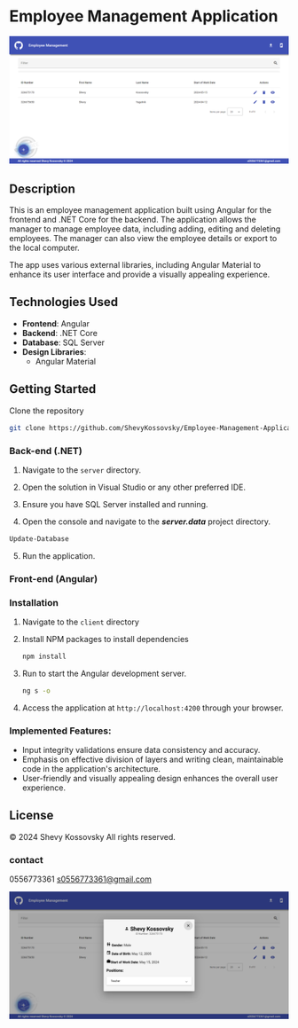 # Employee Management Application

![Employee Management](/client/src/assets/screenShot.png)

## Description

This is an employee management application built using Angular for the frontend and .NET Core for the backend. The application allows the manager to manage employee data, including adding, editing and deleting employees. The manager can also view the employee details or export to the local computer.

The app uses various external libraries, including Angular Material to enhance its user interface and provide a visually appealing experience.


## Technologies Used

- **Frontend**: Angular
- **Backend**: .NET Core
- **Database**: SQL Server
- **Design Libraries**:
  - Angular Material


<!-- GETTING STARTED -->
## Getting Started

 Clone the repository
   ```sh
   git clone https://github.com/ShevyKossovsky/Employee-Management-Application
   ```

### Back-end (.NET)

1. Navigate to the `server` directory.

2. Open the solution in Visual Studio or any other preferred IDE.

3. Ensure you have SQL Server installed and running.

4. Open the console and navigate to the  ***server.data*** project directory.

  ```sh
  Update-Database
   ```
5. Run the application.


### Front-end (Angular)

### Installation

1. Navigate to the `client` directory

2. Install NPM packages to install dependencies
   ```sh
   npm install
   ```
3. Run  to start the Angular development server.
   ```sh
   ng s -o
   ```
4. Access the application at `http://localhost:4200` through your browser.


### Implemented Features:

- Input integrity validations ensure data consistency and accuracy.
- Emphasis on effective division of layers and writing clean, maintainable code in the application's architecture.
- User-friendly and visually appealing design enhances the overall user experience.

## License
© 2024 Shevy Kossovsky All rights reserved.

### contact
0556773361 s0556773361@gmail.com

![Employee Management](/client/src/assets/screenShot_2.png)

